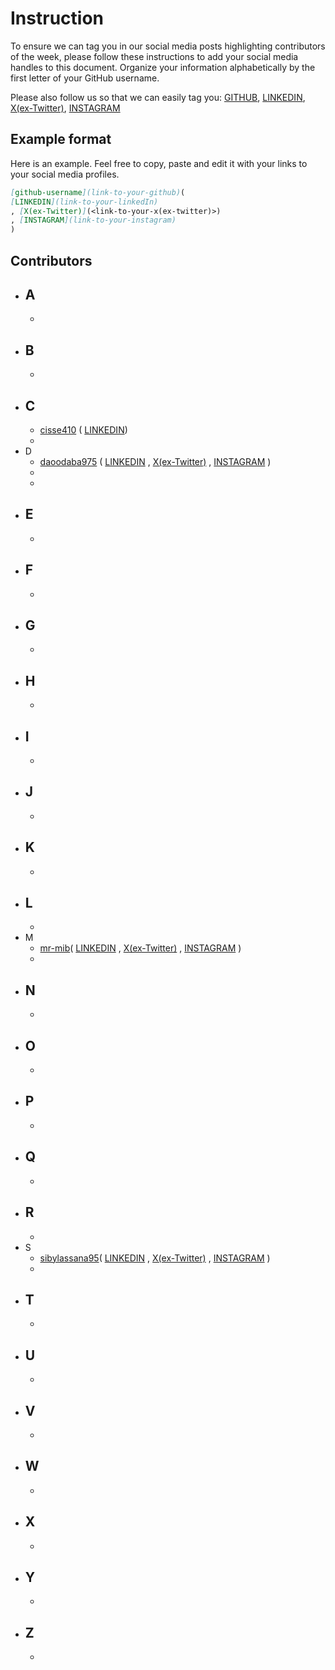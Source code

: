 # Instruction

To ensure we can tag you in our social media posts highlighting contributors of the week, please follow these instructions to add your social media handles to this document. Organize your information alphabetically by the first letter of your GitHub username.

Please also follow us so that we can easily tag you:
[GITHUB](https://github.com/mr-mib), [LINKEDIN](https://www.linkedin.com/in/moustapha-ibrahima-ba-194bb2194/), [X(ex-Twitter)](https://twitter.com/M_I_Ba), [INSTAGRAM](https://www.instagram.com/moustapha_ibrahima_ba/)

## Example format

Here is an example. Feel free to copy, paste and edit it with your links to your social media profiles.

```markdown
[github-username](link-to-your-github)(
[LINKEDIN](link-to-your-linkedIn)
, [X(ex-Twitter)](<link-to-your-x(ex-twitter)>)
, [INSTAGRAM](link-to-your-instagram)
)
```

## Contributors

- ## A
  -
- ## B
  -
- ## C
  - [cisse410](http://github.com/cisse410/) (
    [LINKEDIN](https://www.linkedin.com/in/issakha-cisse/))
  -
- D
  - [daoodaba975](http://github.com/daoodaba975/) (
    [LINKEDIN](https://www.linkedin.com/in/daoodaba975/)
    , [X(ex-Twitter)](https://twitter.com/daoodaba975)
    , [INSTAGRAM](https://instagram.com/daoodaba975)
    )
  -
  -
- ## E
  -
- ## F
  -
- ## G
  -
- ## H
  -
- ## I
  -
- ## J
  -
- ## K
  -
- ## L
  -
- M
  - [mr-mib](https://github.com/mr-mib)(
    [LINKEDIN](https://www.linkedin.com/in/moustapha-ibrahima-ba-194bb2194/)
    , [X(ex-Twitter)](https://twitter.com/M_I_Ba)
    , [INSTAGRAM](https://www.instagram.com/moustapha_ibrahima_ba/)
    )
  -
- ## N
  -
- ## O
  -
- ## P
  -
- ## Q
  -
- ## R
  -
- S
  - [sibylassana95](http://github.com/sibylassana95/)(
    [LINKEDIN](https://www.linkedin.com/in/sibylassana/)
    , [X(ex-Twitter)](https://twitter.com/sibyog13)
    , [INSTAGRAM](https://instagram.com/siby_global)
    )
  -
- ## T
  -
- ## U
  -
- ## V
  -
- ## W
  -
- ## X
  -
- ## Y
  -
- ## Z
  -
